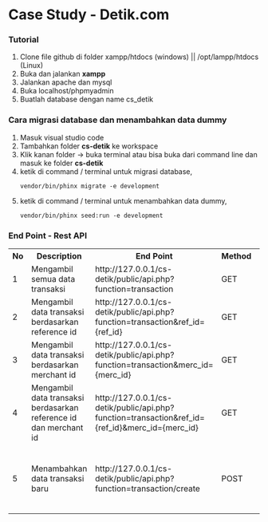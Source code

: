 # Case Study - Detik.com

### Tutorial
<ol>
  <li>Clone file github di folder xampp/htdocs (windows) || /opt/lampp/htdocs (Linux)</li>
  <li>Buka dan jalankan <strong>xampp</strong></li>
  <li>Jalankan apache dan mysql</li>
  <li>Buka localhost/phpmyadmin</li>
  <li>Buatlah database dengan name cs_detik</li>
</ol>

### Cara migrasi database dan menambahkan data dummy
<ol>
  <li>Masuk visual studio code</li>
  <li>Tambahkan folder <b>cs-detik</b> ke workspace</li>
  <li>Klik kanan folder -> buka terminal atau bisa buka dari command line dan masuk ke folder <b>cs-detik</b></li>
  <li>ketik di command / terminal untuk migrasi database,
    
    vendor/bin/phinx migrate -e development
  </li>
  <li>ketik di command / terminal untuk menambahkan data dummy,
    
    vendor/bin/phinx seed:run -e development
  </li>
</ol>

### End Point - Rest API
<table>
  <tr style="width:100%">
    <th>No</th>
    <th>Description</th>
    <th>End Point</th>
    <th>Method</th>
    <th>Params</th>
  </tr>
  <tr style="width:100%">
    <td>1</td>
    <td>Mengambil semua data transaksi</td>
    <td>http://127.0.0.1/cs-detik/public/api.php?function=transaction</td>
    <td>GET</td>
    <td>-</td>
  </tr>
  <tr style="width:100%">
    <td>2</td>
    <td>Mengambil data transaksi berdasarkan reference id</td>
    <td>http://127.0.0.1/cs-detik/public/api.php?function=transaction&ref_id={ref_id}</td>
    <td>GET</td>
    <td>-</td>
  </tr>
  <tr style="width:100%">
    <td>3</td>
    <td>Mengambil data transaksi berdasarkan merchant id</td>
    <td>http://127.0.0.1/cs-detik/public/api.php?function=transaction&merc_id={merc_id}</td>
    <td>GET</td>
    <td>-</td>
  </tr>
  <tr style="width:100%">
    <td>4</td>
    <td>Mengambil data transaksi berdasarkan reference id dan merchant id</td>
    <td>http://127.0.0.1/cs-detik/public/api.php?function=transaction&ref_id={ref_id}&merc_id={merc_id}</td>
    <td>GET</td>
    <td>-</td>
  </tr>
  <tr style="width:100%">
    <td>5</td>
    <td>Menambahkan data transaksi baru</td>
    <td>http://127.0.0.1/cs-detik/public/api.php?function=transaction/create</td>
    <td>POST</td>
    <td>
    <ul>
        <li>item_name</li>
        <li>merchant_id</li>
        <li>customer_name</li>
        <li>amount</li>
        <li>payment_type</li>
      </ul>
    </td>
  </tr>
</table>
